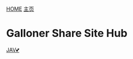   <div class="nav-grid-l">
    <a href="#/" class="nav-btn">HOME</a>
    <a href="#page/" class="nav-btn">主页</a>
  </div>


# Galloner Share Site Hub


  <div class="nav-grid-m">
    <a href="#page/jav/" class="nav-btn">JAV💕</a>
  </div>



